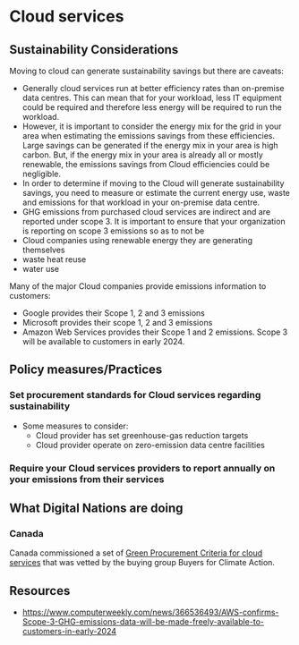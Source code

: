 # Cloud services
## Sustainability Considerations
Moving to cloud can generate sustainability savings but there are caveats:
- Generally cloud services run at better efficiency rates than on-premise data centres. This can mean that for your workload, less IT equipment could be required and therefore less energy will be required to run the workload.
- However, it is important to consider the energy mix for the grid in your area when estimating the emissions savings from these efficiencies. 
Large savings can be generated if the energy mix in your area is high carbon.
But, if the energy mix in your area is already all or mostly renewable, the emissions savings from Cloud efficiencies could be negligible.
- In order to determine if moving to the Cloud will generate sustainability savings, you need to measure or estimate the current energy use, waste and emissions for that workload in your on-premise data centre. 
- GHG emissions from purchased cloud services are indirect and are reported under scope 3. It is important to ensure that your organization is reporting on scope 3 emissions so as to not be  
- Cloud companies using renewable energy they are generating themselves
- waste heat reuse
- water use

Many of the major Cloud companies provide emissions information to customers:
- Google provides their Scope 1, 2 and 3 emissions
- Microsoft provides their scope 1, 2 and 3 emissions
- Amazon Web Services provides their Scope 1 and 2 emissions. Scope 3 will be available to customers in early 2024.


## Policy measures/Practices

### Set procurement standards for Cloud services regarding sustainability
- Some measures to consider:
  - Cloud provider has set greenhouse-gas reduction targets
  - Cloud provider operate on zero-emission data centre facilities

  
### Require your Cloud services providers to report annually on your emissions from their services

## What Digital Nations are doing
### Canada
Canada commissioned a set of [Green Procurement Criteria for cloud services](https://www.ecpar.org/sites/ecpar.org/files/documents/gpp_criteria_cloud_services_def_en_2022_1.pdf) that was vetted by the buying group Buyers for Climate Action. 

## Resources
- https://www.computerweekly.com/news/366536493/AWS-confirms-Scope-3-GHG-emissions-data-will-be-made-freely-available-to-customers-in-early-2024



